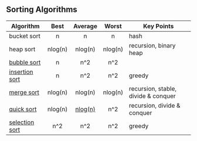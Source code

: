 ## Sorting Algorithms

Algorithm | Best | Average | Worst | Key Points
----------|:------:|:---------:|:-------:|------------
bucket sort | n | n | n | hash
heap sort | nlog(n) | nlog(n) | nlog(n) | recursion, binary heap
[bubble sort](./bubble_sort.py) | n | n^2 | n^2 | 
[insertion sort](./insertion_sort.py) | n | n^2| n^2 | greedy
[merge sort](./mergeSort.py) | nlog(n) | nlog(n) | nlog(n) | recursion, stable, divide & conquer
[quick sort](./quickSort.py) | nlog(n) | [nlog(n)](./520471114.jpg) | n^2 | recursion, divide & conquer
[selection sort](./selection_sort.py) | n^2 | n^2 | n^2 | greedy
